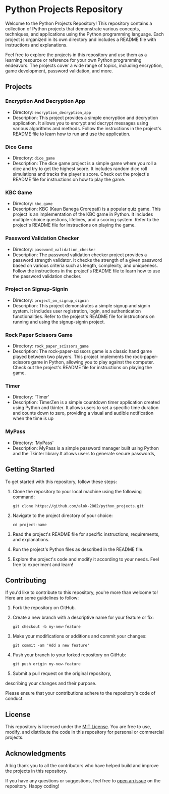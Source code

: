 # Python Projects Repository

Welcome to the Python Projects Repository! This repository contains a collection of Python projects that demonstrate various concepts, techniques, and applications using the Python programming language. Each project is organized in its own directory and includes a README file with instructions and explanations.

Feel free to explore the projects in this repository and use them as a learning resource or reference for your own Python programming endeavors. The projects cover a wide range of topics, including encryption, game development, password validation, and more.

## Projects

### Encryption And Decryption App

- Directory: `encryption_decryption_app`
- Description: This project provides a simple encryption and decryption application. It allows you to encrypt and decrypt messages using various algorithms and methods. Follow the instructions in the project's README file to learn how to run and use the application.

### Dice Game

- Directory: `dice_game`
- Description: The dice game project is a simple game where you roll a dice and try to get the highest score. It includes random dice roll simulations and tracks the player's score. Check out the project's README file for instructions on how to play the game.

### KBC Game

- Directory: `kbc_game`
- Description: KBC (Kaun Banega Crorepati) is a popular quiz game. This project is an implementation of the KBC game in Python. It includes multiple-choice questions, lifelines, and a scoring system. Refer to the project's README file for instructions on playing the game.

### Password Validation Checker

- Directory: `password_validation_checker`
- Description: The password validation checker project provides a password strength validator. It checks the strength of a given password based on various criteria such as length, complexity, and uniqueness. Follow the instructions in the project's README file to learn how to use the password validation checker.

### Project on Signup-Signin

- Directory: `project_on_signup_signin`
- Description: This project demonstrates a simple signup and signin system. It includes user registration, login, and authentication functionalities. Refer to the project's README file for instructions on running and using the signup-signin project.

### Rock Paper Scissors Game

- Directory: `rock_paper_scissors_game`
- Description: The rock-paper-scissors game is a classic hand game played between two players. This project implements the rock-paper-scissors game in Python, allowing you to play against the computer. Check out the project's README file for instructions on playing the game.


### Timer
- Directory: 'Timer'
- Description: TimerZen is a simple countdown timer application created using Python and tkinter. It allows users to set a specific time duration and counts down to zero, providing a visual and audible notification when the time is up

### MyPass
- Directory: 'MyPass'
- Description: MyPass is a simple password manager built using Python and the Tkinter library.It allows users to generate secure passwords,
## Getting Started

To get started with this repository, follow these steps:

1. Clone the repository to your local machine using the following command:

   ```shell
   git clone https://github.com/alok-2002/python_projects.git
   ```

2. Navigate to the project directory of your choice:

   ```shell
   cd project-name
   ```

3. Read the project's README file for specific instructions, requirements, and explanations.

4. Run the project's Python files as described in the README file.

5. Explore the project's code and modify it according to your needs. Feel free to experiment and learn!

## Contributing

If you'd like to contribute to this repository, you're more than welcome to! Here are some guidelines to follow:

1. Fork the repository on GitHub.

2. Create a new branch with a descriptive name for your feature or fix:

   ```shell
   git checkout -b my-new-feature
   ```

3. Make your modifications or additions and commit your changes:

   ```shell
   git commit -am 'Add a new feature'
   ```

4. Push your branch to your forked repository on GitHub:

   ```shell
   git push origin my-new-feature
   ```

5. Submit a pull request on the original repository,

 describing your changes and their purpose.

Please ensure that your contributions adhere to the repository's code of conduct.

## License

This repository is licensed under the [MIT License](LICENSE). You are free to use, modify, and distribute the code in this repository for personal or commercial projects.

## Acknowledgments

A big thank you to all the contributors who have helped build and improve the projects in this repository.

If you have any questions or suggestions, feel free to [open an issue](https://github.com/alok-2002/python_projects/issues) on the repository. Happy coding!
